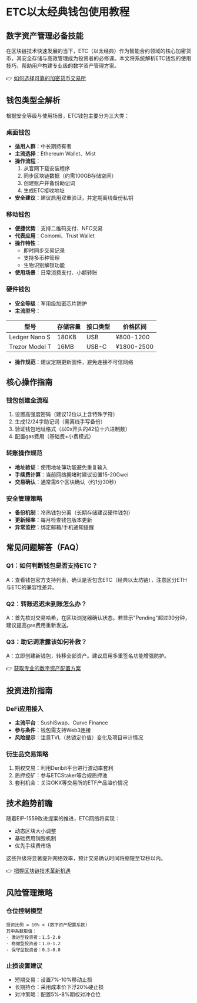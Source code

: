 # ETC以太经典钱包使用教程

## 数字资产管理必备技能
在区块链技术快速发展的当下，ETC（以太经典）作为智能合约领域的核心加密货币，其安全存储与高效管理成为投资者的必修课。本文将系统解析ETC钱包的使用技巧，帮助用户构建专业级的数字资产管理方案。

👉 [如何选择可靠的加密货币交易所](https://bit.ly/okx_welcome)

## 钱包类型全解析
根据安全等级与使用场景，ETC钱包主要分为三大类：

### 桌面钱包
- **适用人群**：中长期持有者
- **主流选择**：Ethereum Wallet、Mist
- **操作流程**：
  1. 从官网下载安装程序
  2. 同步区块链数据（约需100GB存储空间）
  3. 创建账户并备份助记词
  4. 生成ETC接收地址
- **安全建议**：建议启用双重验证，并定期离线备份私钥

### 移动钱包
- **便捷优势**：支持二维码支付、NFC交易
- **代表应用**：Coinomi、Trust Wallet
- **操作特性**：
  - 即时同步交易记录
  - 支持多币种管理
  - 生物识别解锁功能
- **使用场景**：日常消费支付、小额转账

### 硬件钱包
- **安全等级**：军用级加密芯片防护
- **主流型号**：
  
| 型号 | 存储容量 | 接口类型 | 价格区间 |
|------|----------|----------|----------|
| Ledger Nano S | 180KB | USB | ¥800-1200 |
| Trezor Model T | 16MB | USB-C | ¥1800-2500 |

- **操作规范**：建议定期更新固件，避免连接不可信网络

## 核心操作指南
### 钱包创建全流程
1. 设置高强度密码（建议12位以上含特殊字符）
2. 生成12/24字助记词（需离线手写备份）
3. 验证钱包地址格式（以0x开头的42位十六进制数）
4. 配置gas费用（基础费+小费模式）

### 转账操作规范
- **地址验证**：使用地址簿功能避免重复输入
- **手续费计算**：当前网络拥堵时建议设置15-20Gwei
- **交易确认**：通常需6个区块确认（约1分30秒）

### 安全管理策略
- **备份机制**：冷热钱包分离（长期存储建议硬件钱包）
- **更新频率**：每月检查钱包版本更新
- **异常监控**：绑定邮箱/手机通知提醒

## 常见问题解答（FAQ）
### Q1：如何判断钱包是否支持ETC？
A：查看钱包官方支持列表，确认是否包含ETC（经典以太坊链），注意区分ETH与ETC的兼容性差异。

### Q2：转账迟迟未到账怎么办？
A：首先核对交易哈希，在区块浏览器确认状态。若显示"Pending"超过30分钟，建议提高gas费用重新发送。

### Q3：助记词泄露该如何补救？
A：立即创建新钱包，转移全部资产。建议启用多重签名功能增强防护。

👉 [获取专业的数字资产配置方案](https://bit.ly/okx_welcome)

## 投资进阶指南
### DeFi应用接入
- **主流平台**：SushiSwap、Curve Finance
- **参与条件**：钱包需支持Web3连接
- **风险提示**：注意TVL（总锁定价值）变化及项目审计情况

### 衍生品交易策略
1. 期权交易：利用Deribit平台进行波动率套利
2. 质押挖矿：参与ETCStaker等合规质押池
3. 套利机会：关注OKX等交易所的ETF产品溢价情况

## 技术趋势前瞻
随着EIP-1559改进提案的推进，ETC网络将实现：
- 动态区块大小调整
- 基础费用销毁机制
- 优先手续费市场

这些升级将显著提升网络效率，预计交易确认时间将缩短至12秒以内。

👉 [把握区块链技术革新机遇](https://bit.ly/okx_welcome)

## 风险管理策略
### 仓位控制模型
```plaintext
投资比例 = 10% × (数字资产配置系数)
其中系数取值：
- 激进型投资者：1.5-2.0
- 稳健型投资者：1.0-1.2
- 保守型投资者：0.5-0.8
```

### 止损设置建议
- 短期交易：设置7%-10%移动止损
- 长期持仓：采用成本价下浮20%硬止损
- 对冲策略：配置5%-8%期权对冲仓位
